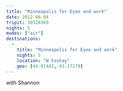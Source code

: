 ```yaml
---
title: "Minneapolis for Eyeo and work"
date: 2012-06-04
tripit: 30328369
nights: 5
modes: ["air"]
destinations:
  -
    title: "Minneapolis for Eyeo and work"
    nights: 5
    location: "W Foshay"
    geo: [44.97443,-93.27179]
---
```


with Shannon
